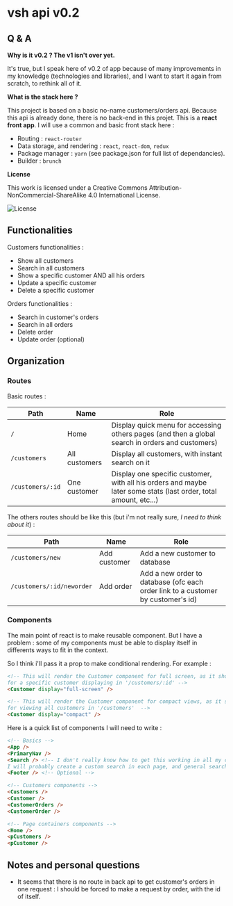 # vsh api v0.2

## Q & A

**Why is it v0.2 ? The v1 isn't over yet.**

It's true, but I speak here of v0.2 of app because of many improvements in my knowledge (technologies and libraries), and I want to start it again from scratch, to rethink all of it.


**What is the stack here ?**

This project is based on a basic no-name customers/orders api. Because this api is already done, there is no back-end in this projet. This is a **react front app**. I will use a common and basic front stack here :

- Routing : `react-router`
- Data storage, and rendering : `react`, `react-dom`, `redux`
- Package manager : `yarn` (see package.json for full list of dependancies).
- Builder : `brunch`

**License**

This work is licensed under a Creative Commons Attribution-NonCommercial-ShareAlike 4.0 International License.

![License](https://i.creativecommons.org/l/by-nc-sa/4.0/88x31.png)



## Functionalities

Customers functionalities :
- Show all customers
- Search in all customers
- Show a specific customer AND all his orders
- Update a specific customer
- Delete a specific customer

Orders functionalities :
- Search in customer's orders
- Search in all orders
- Delete order
- Update order (optional)



## Organization

### Routes

Basic routes :

| Path | Name | Role |
|------|------|------|
| `/` | Home | Display quick menu for accessing others pages (and then a global search in orders and customers) |
| `/customers` | All customers | Display all customers, with instant search on it |
| `/customers/:id` | One customer | Display one specific customer, with all his orders and maybe later some stats (last order, total amount, etc...) |

The others routes should be like this (but i'm not really sure, _I need to think about it_) :

| Path | Name | Role |
|------|------|------|
| `/customers/new` | Add customer | Add a new customer to database |
| `/customers/:id/neworder` | Add order | Add a new order to database (ofc each order link to a customer by customer's id) |

### Components

The main point of react is to make reusable component. But I have a problem : some of my components must be able to display itself in differents ways to fit in the context.

So I think i'll pass it a prop to make conditional rendering. For example :

```html
<!-- This will render the Customer component for full screen, as it should be
for a specific customer displaying in '/customers/:id' -->
<Customer display="full-screen" />

<!-- This will render the Customer component for compact views, as it should be
for viewing all customers in '/customers'  -->
<Customer display="compact" />
```

Here is a quick list of components I will need to write :
```html
<!-- Basics -->
<App />
<PrimaryNav />
<Search /> <!-- I don't really know how to get this working in all my children components.
I will probably create a custom search in each page, and general search in homepage -->
<Footer /> <!-- Optional -->

<!-- Customers components -->
<Customers />
<Customer />
<CustomerOrders />
<CustomerOrder />

<!-- Page containers components -->
<Home />
<pCustomers />
<pCustomer />
```


## Notes and personal questions

- It seems that there is no route in back api to get customer's orders in one request : I should be forced to make a request by order, with the id of itself.
